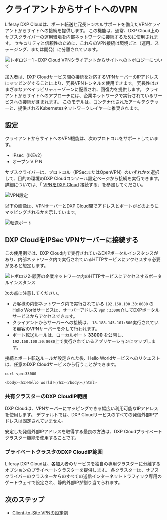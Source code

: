 # クライアントからサイトへのVPN

Liferay DXP Cloudは、ポート転送と冗長トンネルサポートを備えたVPNクライアントからサイトへの接続を提供します。 この機能は、通常、DXP Cloud上のサブスクライバーの運用環境を内部ネットワークに接続するために使用されます。 セキュリティと信頼性のために、これらのVPN接続は環境ごと（運用、ステージング、または開発）に分離されています。

![トポロジー1 - DXP Cloud VPNクライアントからサイトへのトポロジーについて](./client-to-site-vpn/images/01.png)

加入者は、DXP Cloudサービス間の接続を対応するVPNサーバーのIPアドレスにマッピングすることにより、冗長VPNトンネルを使用できます。 冗長性はさまざまなアベイラビリティーゾーンに配置され、回復力を提供します。 クライアントからサイトへのアプローチには、企業ネットワークで実行されているサービスへの接続が含まれます。 このモデルは、コンテナ化されたアーキテクチャーと、提供されるKubernetesネットワークレイヤーに推奨されます。

## 設定

クライアントからサイトへのVPN機能は、次のプロトコルをサポートしています。

  - IPsec（IKEv2）
  - オープンＶＰＮ

サブスクライバーは、プロトコル（IPSecまたはOpenVPN）のいずれかを選択して、目的の環境のDXP Cloudコンソール設定ページから接続を実行できます。 詳細については、「 [VPNをDXP Cloud](./connecting-a-vpn-to-dxp-cloud.md) 接続する」を参照してください。

![VPN設定](./client-to-site-vpn/images/02.png)

以下の画像は、VPNサーバーとDXP Cloud間でアドレスとポートがどのようにマッピングされるかを示しています。

![転送ポート](./connecting-a-vpn-to-dxp-cloud/images/03.png)

## DXP CloudをIPSec VPNサーバーに接続する

この使用例では、DXP Cloud内で実行されているDXPポータルインスタンスがあり、内部ネットワーク内で実行されているHTTPサービスにアクセスする必要があると想定します。

![トポロジ2-顧客の企業ネットワーク内のHTTPサービスにアクセスするポータルインスタンス](./client-to-site-vpn/images/03.png)

次の点に注意してください。

  - お客様の内部ネットワーク内で実行されている `192.168.100.30:8080` のHello Worldサービスは、サーバーアドレス `vpn：33000`介してDXPポータルサービスからアクセスできます。
  - クライアントからサーバーへの接続は、 `18.188.145.101:500`実行されている顧客のVPNサーバーを介して行われます。
  - ポート転送ルールは、ローカルポート **33000** を公開し、 `192.168.100.30:8080`上で実行されているアプリケーションにマップします。

接続とポート転送ルールが設定された後、Hello Worldサービスへのリクエストは、任意のDXP Cloudサービスから行うことができます。

``` bash
curl vpn:33000

<body><h1>Hello world!</h1></body></html>
```

### 共有クラスターのDXP CloudIP範囲

DXP Cloudは、VPNサーバーにマッピングできる幅広い利用可能なIPアドレスを使用します。 デフォルトでは、DXP Cloudサービスのすべての発信外部IPアドレスは固定されていません。

安定した発信外部IPアドレスを取得する最良の方法は、DXP Cloudプライベートクラスター機能を使用することです。

### プライベートクラスタのDXP CloudIP範囲

Liferay DXP Cloudは、各加入者のサービスを独自の専用クラスターに分離するオプションのプライベートクラスターを提供します。 各クラスターは、サブスクライバーのクラスターからのすべての送信インターネットトラフィック専用のゲートウェイで設定され、静的外部IPが割り当てられます。

## 次のステップ

  - [Client-to-Site VPNの設定例](./vpn-setup-example.md)
